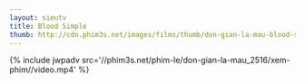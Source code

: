 ```yaml
---
layout: sieutv
title: Blood Simple
thumb: http://cdn.phim3s.net/images/films/thumb/don-gian-la-mau-blood-simple-1984.jpg
---
```

{% include jwpadv src='//phim3s.net/phim-le/don-gian-la-mau_2516/xem-phim//video.mp4' %}